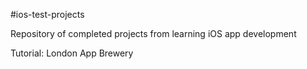 #ios-test-projects

Repository of completed projects from learning iOS app development

Tutorial: London App Brewery